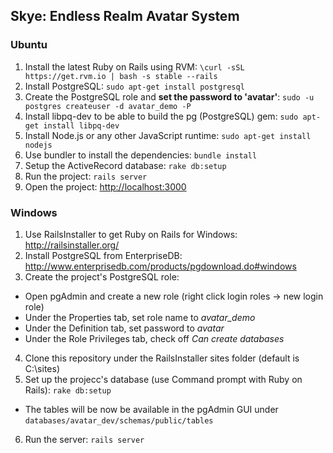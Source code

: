 ## Skye: Endless Realm Avatar System

### Ubuntu

1. Install the latest Ruby on Rails using RVM: `\curl -sSL https://get.rvm.io | bash -s stable --rails`
2. Install PostgreSQL: `sudo apt-get install postgresql`
3. Create the PostgreSQL role and **set the password to 'avatar'**: `sudo -u postgres createuser -d avatar_demo -P`
4. Install libpq-dev to be able to build the pg (PostgreSQL) gem: `sudo apt-get install libpq-dev`
5. Install Node.js or any other JavaScript runtime: `sudo apt-get install nodejs`
6. Use bundler to install the dependencies: `bundle install`
7. Setup the ActiveRecord database: `rake db:setup`
8. Run the project: `rails server`
9. Open the project: [http://localhost:3000](http://localhost:3000)

### Windows

1. Use RailsInstaller to get Ruby on Rails for Windows: http://railsinstaller.org/
2. Install PostgreSQL from EnterpriseDB: http://www.enterprisedb.com/products/pgdownload.do#windows
3. Create the project's PostgreSQL role:
 - Open pgAdmin and create a new role (right click login roles -> new login role)
 - Under the Properties tab, set role name to *avatar_demo*
 - Under the Definition tab, set password to *avatar*
 - Under the Role Privileges tab, check off *Can create databases*
4. Clone this repository under the RailsInstaller sites folder (default is C:\sites)
5. Set up the projecc's database (use Command prompt with Ruby on Rails): `rake db:setup`
 - The tables will be now be available in the pgAdmin GUI under `databases/avatar_dev/schemas/public/tables`
6. Run the server: `rails server`